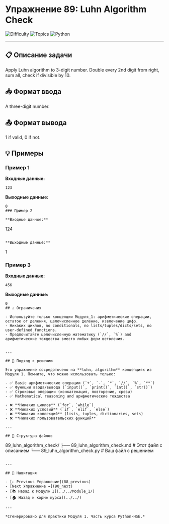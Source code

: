 # Упражнение 89: Luhn Algorithm Check

![Difficulty](https://img.shields.io/badge/Difficulty-Module%201-green)
![Topics](https://img.shields.io/badge/Topics-luhn%2C%20algorithm-blue)
![Python](https://img.shields.io/badge/Python-Module%201%20Concepts-yellow)

---

## 📋 Описание задачи

Apply Luhn algorithm to 3-digit number. Double every 2nd digit from right, sum all, check if divisible by 10.
## 📥 Формат ввода

A three-digit number.
## 📤 Формат вывода

1 if valid, 0 if not.
## 💡 Примеры

### Пример 1

**Входные данные:**
```
123
```

**Выходные данные:**
```
0
### Пример 2

**Входные данные:**
```
124
```

**Выходные данные:**
```
1
### Пример 3

**Входные данные:**
```
456
```

**Выходные данные:**
```
0
## ⚠️ Ограничения

- Используйте только концепции Модуля_1: арифметические операции, остаток от деления, целочисленное деление, извлечение цифр.
- Никаких циклов, no conditionals, no lists/tuples/dicts/sets, no user-defined functions.
- Предпочитайте целочисленную математику (`//`, `%`) and арифметические тождества вместо любых форм ветвления.


---

## 🎯 Подход к решению

Это упражнение сосредоточено на **luhn, algorithm** концепциях из Модуля 1. Помните, что можно использовать только:

- ✅ Basic арифметические операции (`+`, `-`, `*`, `//`, `%`, `**`)
- ✅ Функции ввода/вывода (`input()`, `print()`, `int()`, `str()`)
- ✅ Строковые операции (конкатенация, повторение, срезы)
- ✅ Mathematical reasoning and арифметические тождества

- ❌ **Никаких циклов** (`for`, `while`)
- ❌ **Никаких условий** (`if`, `elif`, `else`)
- ❌ **Никаких коллекций** (lists, tuples, dictionaries, sets)
- ❌ **Никаких пользовательских функций**

---

## 📁 Структура файлов
```
89_luhn_algorithm_check/
├── 89_luhn_algorithm_check.md     # Этот файл с описанием
└── 89_luhn_algorithm_check.py     # Ваш файл с решением
```

---

## 🔗 Навигация

- [← Previous Упражнение](88_previous) 
- [Next Упражнение →](90_next)
- [📚 Назад к Модулю 1](../../Module_1/)
- [🏠 Назад к корню курса](../../)

---

*Сгенерировано для практики Модуля 1. Часть курса Python-HSE.*
